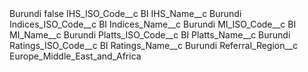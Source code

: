 <?xml version="1.0" encoding="UTF-8"?>
<CustomMetadata xmlns="http://soap.sforce.com/2006/04/metadata" xmlns:xsi="http://www.w3.org/2001/XMLSchema-instance" xmlns:xsd="http://www.w3.org/2001/XMLSchema">
    <label>Burundi</label>
    <protected>false</protected>
    <values>
        <field>IHS_ISO_Code__c</field>
        <value xsi:type="xsd:string">BI</value>
    </values>
    <values>
        <field>IHS_Name__c</field>
        <value xsi:type="xsd:string">Burundi</value>
    </values>
    <values>
        <field>Indices_ISO_Code__c</field>
        <value xsi:type="xsd:string">BI</value>
    </values>
    <values>
        <field>Indices_Name__c</field>
        <value xsi:type="xsd:string">Burundi</value>
    </values>
    <values>
        <field>MI_ISO_Code__c</field>
        <value xsi:type="xsd:string">BI</value>
    </values>
    <values>
        <field>MI_Name__c</field>
        <value xsi:type="xsd:string">Burundi</value>
    </values>
    <values>
        <field>Platts_ISO_Code__c</field>
        <value xsi:type="xsd:string">BI</value>
    </values>
    <values>
        <field>Platts_Name__c</field>
        <value xsi:type="xsd:string">Burundi</value>
    </values>
    <values>
        <field>Ratings_ISO_Code__c</field>
        <value xsi:type="xsd:string">BI</value>
    </values>
    <values>
        <field>Ratings_Name__c</field>
        <value xsi:type="xsd:string">Burundi</value>
    </values>
    <values>
        <field>Referral_Region__c</field>
        <value xsi:type="xsd:string">Europe_Middle_East_and_Africa</value>
    </values>
</CustomMetadata>
